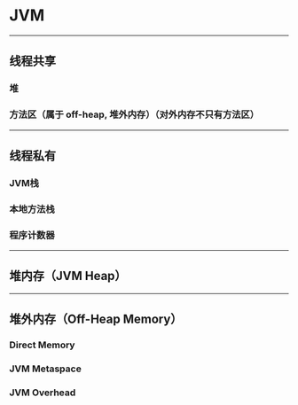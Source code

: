 # JVM

---

## 线程共享

### 堆

### 方法区（属于 off-heap, 堆外内存）（对外内存不只有方法区）

---

## 线程私有


### JVM栈


### 本地方法栈


### 程序计数器

---

## 堆内存（JVM Heap）

---

## 堆外内存（Off-Heap Memory）

### Direct Memory

### JVM Metaspace

### JVM Overhead